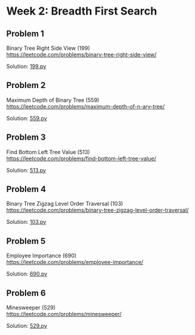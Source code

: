# Week 2: Breadth First Search

## Problem 1
Binary Tree Right Side View (199)  
https://leetcode.com/problems/binary-tree-right-side-view/

Solution: [199.py](199.py)

## Problem 2
Maximum Depth of Binary Tree (559)  
https://leetcode.com/problems/maximum-depth-of-n-ary-tree/

Solution: [559.py](559.py)

## Problem 3
Find Bottom Left Tree Value (513)  
https://leetcode.com/problems/find-bottom-left-tree-value/

Solution: [513.py](513.py)

## Problem 4
Binary Tree Zigzag Level Order Traversal (103)  
https://leetcode.com/problems/binary-tree-zigzag-level-order-traversal/

Solution: [103.py](103.py)

## Problem 5
Employee Importance (690)  
https://leetcode.com/problems/employee-importance/

Solution: [690.py](690.py)

## Problem 6
Minesweeper (529)   
https://leetcode.com/problems/minesweeper/

Solution: [529.py](529.py)


